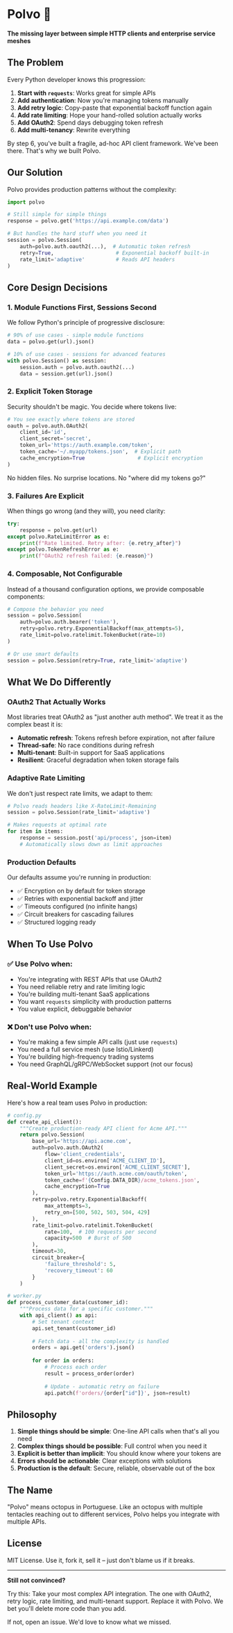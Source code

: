 # Polvo 🐙

**The missing layer between simple HTTP clients and enterprise service meshes**

## The Problem

Every Python developer knows this progression:

1. **Start with `requests`**: Works great for simple APIs
2. **Add authentication**: Now you're managing tokens manually
3. **Add retry logic**: Copy-paste that exponential backoff function again
4. **Add rate limiting**: Hope your hand-rolled solution actually works
5. **Add OAuth2**: Spend days debugging token refresh
6. **Add multi-tenancy**: Rewrite everything

By step 6, you've built a fragile, ad-hoc API client framework. We've been there. That's why we built Polvo.

## Our Solution

Polvo provides production patterns without the complexity:

```python
import polvo

# Still simple for simple things
response = polvo.get('https://api.example.com/data')

# But handles the hard stuff when you need it
session = polvo.Session(
    auth=polvo.auth.oauth2(...),  # Automatic token refresh
    retry=True,                    # Exponential backoff built-in
    rate_limit='adaptive'          # Reads API headers
)
```

## Core Design Decisions

### 1. **Module Functions First, Sessions Second**

We follow Python's principle of progressive disclosure:

```python
# 90% of use cases - simple module functions
data = polvo.get(url).json()

# 10% of use cases - sessions for advanced features
with polvo.Session() as session:
    session.auth = polvo.auth.oauth2(...)
    data = session.get(url).json()
```

### 2. **Explicit Token Storage**

Security shouldn't be magic. You decide where tokens live:

```python
# You see exactly where tokens are stored
oauth = polvo.auth.OAuth2(
    client_id='id',
    client_secret='secret',
    token_url='https://auth.example.com/token',
    token_cache='~/.myapp/tokens.json',  # Explicit path
    cache_encryption=True                 # Explicit encryption
)
```

No hidden files. No surprise locations. No "where did my tokens go?"

### 3. **Failures Are Explicit**

When things go wrong (and they will), you need clarity:

```python
try:
    response = polvo.get(url)
except polvo.RateLimitError as e:
    print(f"Rate limited. Retry after: {e.retry_after}")
except polvo.TokenRefreshError as e:
    print(f"OAuth2 refresh failed: {e.reason}")
```

### 4. **Composable, Not Configurable**

Instead of a thousand configuration options, we provide composable components:

```python
# Compose the behavior you need
session = polvo.Session(
    auth=polvo.auth.bearer('token'),
    retry=polvo.retry.ExponentialBackoff(max_attempts=5),
    rate_limit=polvo.ratelimit.TokenBucket(rate=10)
)

# Or use smart defaults
session = polvo.Session(retry=True, rate_limit='adaptive')
```

## What We Do Differently

### OAuth2 That Actually Works

Most libraries treat OAuth2 as "just another auth method". We treat it as the complex beast it is:

- **Automatic refresh**: Tokens refresh before expiration, not after failure
- **Thread-safe**: No race conditions during refresh
- **Multi-tenant**: Built-in support for SaaS applications
- **Resilient**: Graceful degradation when token storage fails

### Adaptive Rate Limiting

We don't just respect rate limits, we adapt to them:

```python
# Polvo reads headers like X-RateLimit-Remaining
session = polvo.Session(rate_limit='adaptive')

# Makes requests at optimal rate
for item in items:
    response = session.post('api/process', json=item)
    # Automatically slows down as limit approaches
```

### Production Defaults

Our defaults assume you're running in production:

- ✅ Encryption on by default for token storage
- ✅ Retries with exponential backoff and jitter
- ✅ Timeouts configured (no infinite hangs)
- ✅ Circuit breakers for cascading failures
- ✅ Structured logging ready

## When To Use Polvo

### ✅ Use Polvo when:

- You're integrating with REST APIs that use OAuth2
- You need reliable retry and rate limiting logic
- You're building multi-tenant SaaS applications
- You want `requests` simplicity with production patterns
- You value explicit, debuggable behavior

### ❌ Don't use Polvo when:

- You're making a few simple API calls (just use `requests`)
- You need a full service mesh (use Istio/Linkerd)
- You're building high-frequency trading systems
- You need GraphQL/gRPC/WebSocket support (not our focus)

## Real-World Example

Here's how a real team uses Polvo in production:

```python
# config.py
def create_api_client():
    """Create production-ready API client for Acme API."""
    return polvo.Session(
        base_url='https://api.acme.com',
        auth=polvo.auth.OAuth2(
            flow='client_credentials',
            client_id=os.environ['ACME_CLIENT_ID'],
            client_secret=os.environ['ACME_CLIENT_SECRET'],
            token_url='https://auth.acme.com/oauth/token',
            token_cache=f'{Config.DATA_DIR}/acme_tokens.json',
            cache_encryption=True
        ),
        retry=polvo.retry.ExponentialBackoff(
            max_attempts=3,
            retry_on=[500, 502, 503, 504, 429]
        ),
        rate_limit=polvo.ratelimit.TokenBucket(
            rate=100,  # 100 requests per second
            capacity=500  # Burst of 500
        ),
        timeout=30,
        circuit_breaker={
            'failure_threshold': 5,
            'recovery_timeout': 60
        }
    )

# worker.py
def process_customer_data(customer_id):
    """Process data for a specific customer."""
    with api_client() as api:
        # Set tenant context
        api.set_tenant(customer_id)
        
        # Fetch data - all the complexity is handled
        orders = api.get('orders').json()
        
        for order in orders:
            # Process each order
            result = process_order(order)
            
            # Update - automatic retry on failure
            api.patch(f'orders/{order["id"]}', json=result)
```

## Philosophy

1. **Simple things should be simple**: One-line API calls when that's all you need
2. **Complex things should be possible**: Full control when you need it
3. **Explicit is better than implicit**: You should know where your tokens are
4. **Errors should be actionable**: Clear exceptions with solutions
5. **Production is the default**: Secure, reliable, observable out of the box

## The Name

"Polvo" means octopus in Portuguese. Like an octopus with multiple tentacles reaching out to different services, Polvo helps you integrate with multiple APIs.

## License

MIT License. Use it, fork it, sell it – just don't blame us if it breaks.

---

**Still not convinced?**

Try this: Take your most complex API integration. The one with OAuth2, retry logic, rate limiting, and multi-tenant support. Replace it with Polvo. We bet you'll delete more code than you add.

If not, open an issue. We'd love to know what we missed.

